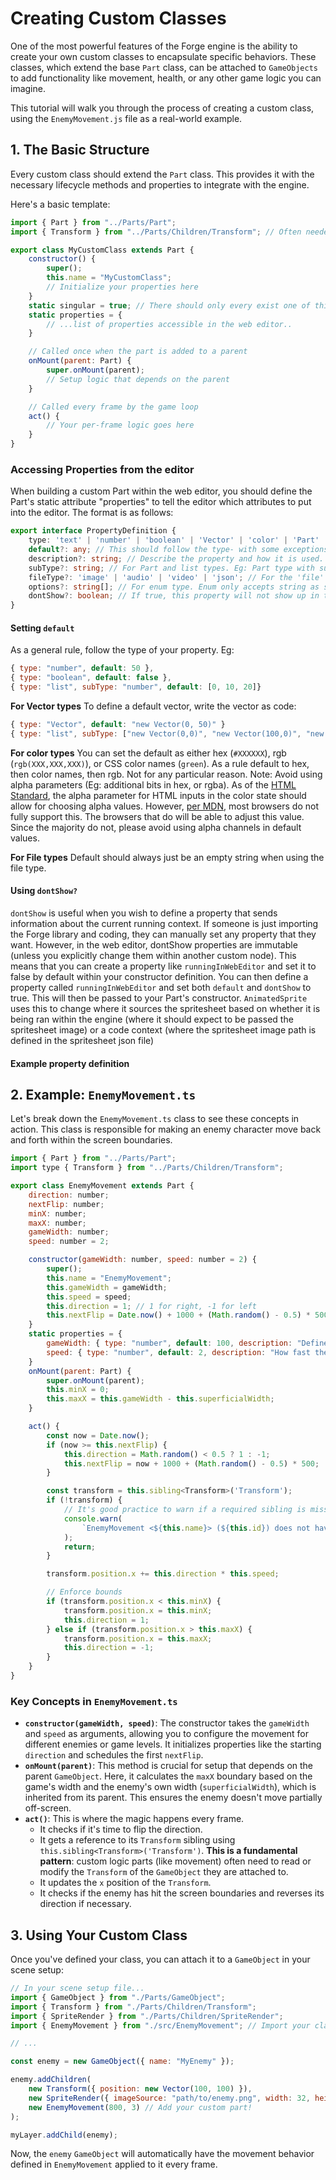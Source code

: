 
# Creating Custom Classes

One of the most powerful features of the Forge engine is the ability to create your own custom classes to encapsulate specific behaviors. These classes, which extend the base `Part` class, can be attached to `GameObjects` to add functionality like movement, health, or any other game logic you can imagine.

This tutorial will walk you through the process of creating a custom class, using the `EnemyMovement.js` file as a real-world example.

## 1. The Basic Structure

Every custom class should extend the `Part` class. This provides it with the necessary lifecycle methods and properties to integrate with the engine.

Here's a basic template:

```javascript
import { Part } from "../Parts/Part";
import { Transform } from "../Parts/Children/Transform"; // Often needed

export class MyCustomClass extends Part {
    constructor() {
        super();
        this.name = "MyCustomClass";
        // Initialize your properties here
    }
    static singular = true; // There should only every exist one of this node per parent
    static properties = {
        // ...list of properties accessible in the web editor..
    }

    // Called once when the part is added to a parent
    onMount(parent: Part) {
        super.onMount(parent);
        // Setup logic that depends on the parent
    }

    // Called every frame by the game loop
    act() {
        // Your per-frame logic goes here
    }
}
```

### Accessing Properties from the editor

When building a custom Part within the web editor, you should define the Part's static attribute "properties" to tell the editor which attributes to put into the editor. The format is as follows:

```ts
export interface PropertyDefinition {
    type: 'text' | 'number' | 'boolean' | 'Vector' | 'color' | 'Part' | 'list' | 'file' | 'enum';
    default?: any; // This should follow the type- with some exceptions. See below
    description?: string; // Describe the property and how it is used.
    subType?: string; // For Part and list types. Eg: Part type with subtype Input will only allow parts of Type input.
    fileType?: 'image' | 'audio' | 'video' | 'json'; // For the 'file' type
    options?: string[]; // For enum type. Enum only accepts string as subtype
    dontShow?: boolean; // If true, this property will not show up in the editor. 
}
```

#### Setting `default`

As a general rule, follow the type of your property. Eg:
```js
{ type: "number", default: 50 },
{ type: "boolean", default: false },
{ type: "list", subType: "number", default: [0, 10, 20]}
```

**For Vector types**
To define a default vector, write the vector as code:
```js
{ type: "Vector", default: "new Vector(0, 50)" }
{ type: "list", subType: ["new Vector(0,0)", "new Vector(100,0)", "new Vector(100,100)", "new Vector(0,100)"] }
```

**For color types**
You can set the default as either hex (`#XXXXXX`), rgb (`rgb(XXX,XXX,XXX)`), or CSS color names (`green`). As a rule default to hex, then color names, then rgb. Not for any particular reason.
Note: Avoid using alpha parameters (Eg: additional bits in hex, or rgba). As of the [HTML Standard](https://html.spec.whatwg.org/multipage/input.html#color-state-(type=color)), the alpha parameter for HTML inputs in the color state should allow for choosing alpha values. However, [per MDN](https://developer.mozilla.org/en-US/docs/Web/HTML/Reference/Elements/input/color#browser_compatibility), most browsers do not fully support this. The browsers that do will be able to adjust this value. Since the majority do not, please avoid using alpha channels in default values.

**For File types**
Default should always just be an empty string when using the file type.


#### Using `dontShow?`

`dontShow` is useful when you wish to define a property that sends information about the current running context.
If someone is just importing the Forge library and coding, they can manually set any property that they want. However, in the web editor, dontShow properties are immutable (unless you explicitly change them within another custom node). This means that you can create a property like `runningInWebEditor` and set it to false by default within your constructor definition. You can then define a property called `runningInWebEditor` and set both `default` and `dontShow` to true. This will then be passed to your Part's constructor. `AnimatedSprite` uses this to change where it sources the spritesheet based on whether it is being ran within the engine (where it should expect to be passed the spritesheet image) or a code context (where the spritesheet image path is defined in the spritesheet json file)


#### Example property definition

## 2. Example: `EnemyMovement.ts`

Let's break down the `EnemyMovement.ts` class to see these concepts in action. This class is responsible for making an enemy character move back and forth within the screen boundaries.

```javascript
import { Part } from "../Parts/Part";
import type { Transform } from "../Parts/Children/Transform";

export class EnemyMovement extends Part {
    direction: number;
    nextFlip: number;
    minX: number;
    maxX: number;
    gameWidth: number;
    speed: number = 2;

    constructor(gameWidth: number, speed: number = 2) {
        super();
        this.name = "EnemyMovement";
        this.gameWidth = gameWidth;
        this.speed = speed;
        this.direction = 1; // 1 for right, -1 for left
        this.nextFlip = Date.now() + 1000 + (Math.random() - 0.5) * 500;
    }
    static properties = {
        gameWidth: { type: "number", default: 100, description: "Defines when the enemy will reverse its direction" },
        speed: { type: "number", default: 2, description: "How fast the enemy moves"}
    }
    onMount(parent: Part) {
        super.onMount(parent);
        this.minX = 0;
        this.maxX = this.gameWidth - this.superficialWidth;
    }

    act() {
        const now = Date.now();
        if (now >= this.nextFlip) {
            this.direction = Math.random() < 0.5 ? 1 : -1;
            this.nextFlip = now + 1000 + (Math.random() - 0.5) * 500;
        }

        const transform = this.sibling<Transform>('Transform');
        if (!transform) {
            // It's good practice to warn if a required sibling is missing
            console.warn(
                `EnemyMovement <${this.name}> (${this.id}) does not have Transform sibling. Skipping movement.`
            );
            return;
        }

        transform.position.x += this.direction * this.speed;

        // Enforce bounds
        if (transform.position.x < this.minX) {
            transform.position.x = this.minX;
            this.direction = 1;
        } else if (transform.position.x > this.maxX) {
            transform.position.x = this.maxX;
            this.direction = -1;
        }
    }
}
```

### Key Concepts in `EnemyMovement.ts`

*   **`constructor(gameWidth, speed)`**: The constructor takes the `gameWidth` and `speed` as arguments, allowing you to configure the movement for different enemies or game levels. It initializes properties like the starting `direction` and schedules the first `nextFlip`.
*   **`onMount(parent)`**: This method is crucial for setup that depends on the parent `GameObject`. Here, it calculates the `maxX` boundary based on the game's width and the enemy's own width (`superficialWidth`), which is inherited from its parent. This ensures the enemy doesn't move partially off-screen.
*   **`act()`**: This is where the magic happens every frame.
    *   It checks if it's time to flip the direction.
    *   It gets a reference to its `Transform` sibling using `this.sibling<Transform>('Transform')`. **This is a fundamental pattern**: custom logic parts (like movement) often need to read or modify the `Transform` of the `GameObject` they are attached to.
    *   It updates the `x` position of the `Transform`.
    *   It checks if the enemy has hit the screen boundaries and reverses its direction if necessary.

## 3. Using Your Custom Class

Once you've defined your class, you can attach it to a `GameObject` in your scene setup:

```javascript
// In your scene setup file...
import { GameObject } from "./Parts/GameObject";
import { Transform } from "./Parts/Children/Transform";
import { SpriteRender } from "./Parts/Children/SpriteRender";
import { EnemyMovement } from "./src/EnemyMovement"; // Import your class

// ...

const enemy = new GameObject({ name: "MyEnemy" });

enemy.addChildren(
    new Transform({ position: new Vector(100, 100) }),
    new SpriteRender({ imageSource: "path/to/enemy.png", width: 32, height: 32 }),
    new EnemyMovement(800, 3) // Add your custom part!
);

myLayer.addChild(enemy);
```

Now, the `enemy` `GameObject` will automatically have the movement behavior defined in `EnemyMovement` applied to it every frame.
